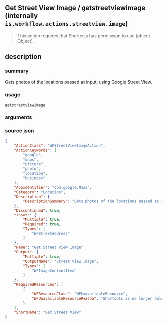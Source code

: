 
## Get Street View Image / getstreetviewimage (internally `is.workflow.actions.streetview.image`)


> This action requires that Shortcuts has permission to use [object Object].


## description
### summary
Gets photos of the locations passed as input, using Google Street View.


### usage
`getstreetviewimage `

### arguments


### source json

```json
{
	"ActionClass": "WFStreetViewImageAction",
	"ActionKeywords": [
		"google",
		"maps",
		"picture",
		"photo",
		"location",
		"business"
	],
	"AppIdentifier": "com.google.Maps",
	"Category": "Location",
	"Description": {
		"DescriptionSummary": "Gets photos of the locations passed as input, using Google Street View."
	},
	"Discontinued": true,
	"Input": {
		"Multiple": true,
		"Required": true,
		"Types": [
			"WFStreetAddress"
		]
	},
	"Name": "Get Street View Image",
	"Output": {
		"Multiple": true,
		"OutputName": "Street View Image",
		"Types": [
			"WFImageContentItem"
		]
	},
	"RequiredResources": [
		{
			"WFResourceClass": "WFUnavailableResource",
			"WFUnavailableResourceReason": "Shortcuts is no longer able to support Get Street View Image."
		}
	],
	"ShortName": "Get Street View"
}
```
